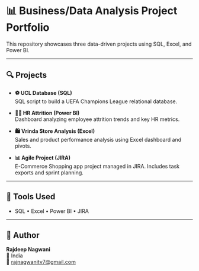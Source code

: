 # 📊 Business/Data Analysis Project Portfolio

This repository showcases three data-driven projects using SQL, Excel, and Power BI.

---

## 🔍 Projects

- **⚽ UCL Database (SQL)**  
  SQL script to build a UEFA Champions League relational database.

- **👩‍💼 HR Attrition (Power BI)**  
  Dashboard analyzing employee attrition trends and key HR metrics.

- **🛍️ Vrinda Store Analysis (Excel)**  
  Sales and product performance analysis using Excel dashboard and pivots.

- **📊 Agile Project (JIRA)**  
  E-Commerce Shopping app project managed in JIRA. Includes task exports and sprint planning.

---

## 🧠 Tools Used

- SQL • Excel • Power BI • JIRA

---

## 👤 Author

**Rajdeep Nagwani**  
📍 India  
📧 rajnagwanitv7@gmail.com
